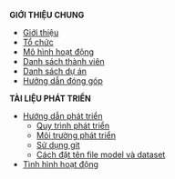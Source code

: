 **GIỚI THIỆU CHUNG**

* [Giới thiệu](https://github.com/undertheseanlp/underthesea/wiki/Câu-chuyện-của-underthesea)
* [Tổ chức](https://github.com/undertheseanlp/underthesea/wiki/Tổ-chức)
* [Mô hình hoạt động](https://github.com/undertheseanlp/underthesea/wiki/Mô-hình-hoạt-động)
* [Danh sách thành viên](https://github.com/undertheseanlp/underthesea/wiki/Danh-sách-thành-viên)
* [Danh sách dự án](https://github.com/undertheseanlp/underthesea/wiki/Danh-sách-dự-án)
* [Hướng dẫn đóng góp](https://github.com/undertheseanlp/underthesea/wiki/Hướng-dẫn-đóng-góp)

**TÀI LIỆU PHÁT TRIỂN**

* [Hướng dẫn phát triển](https://github.com/undertheseanlp/underthesea/wiki/Hướng-dẫn-phát-triển)
    * [Quy trình phát triển](https://github.com/undertheseanlp/underthesea/wiki/Quy-trình-phát-triển)
    * [Môi trường phát triển](https://github.com/undertheseanlp/underthesea/wiki/Môi-trường-phát-triển)
    * [Sử dụng git](https://github.com/undertheseanlp/underthesea/wiki/Sử-dụng-git)
    * [Cách đặt tên file model và dataset](https://github.com/undertheseanlp/underthesea/wiki/Cách-đặt-tên-file-model-và-dataset)
* [Tình hình hoạt động](https://github.com/undertheseanlp/underthesea/wiki/Tình-hình-hoạt-động)